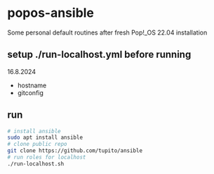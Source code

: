 # popos-ansible

Some personal default routines after fresh Pop!_OS 22.04 installation

## setup ./run-localhost.yml before running
16.8.2024

* hostname
* gitconfig

## run

```bash
# install ansible
sudo apt install ansible
# clone public repo
git clone https://github.com/tupito/ansible
# run roles for localhost
./run-localhost.sh
```